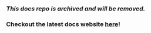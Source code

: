 

### _This docs repo is archived and will be removed._

### Checkout the latest docs website [here](https://github.com/waggle-sensor/sage-website)! 
